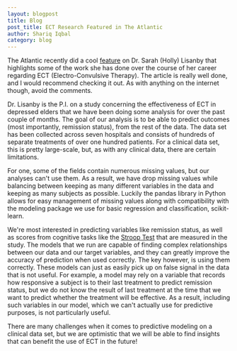 ```yaml
---
layout: blogpost
title: Blog
post_title: ECT Research Featured in The Atlantic
author: Shariq Iqbal
category: blog
---
```


The Atlantic recently did a cool [feature](http://www.theatlantic.com/magazine/archive/2015/12/the-return-of-electroshock-therapy/413179/) on Dr. Sarah (Holly) Lisanby that highlights some of the work she has done over the course of her career regarding ECT (Electro-Convulsive Therapy).  The article is really well done, and I would recommend checking it out.  As with anything on the internet though, avoid the comments. 

Dr. Lisanby is the P.I. on a study concerning the effectiveness of ECT in depressed elders that we have been doing some analysis for over the past couple of months.  The goal of our analysis is to be able to predict outcomes (most importantly, remission status), from the rest of the data. The data set has been collected across seven hospitals and consists of hundreds of separate treatments of over one hundred patients. For a clinical data set, this is pretty large-scale, but, as with any clinical data, there are certain limitations.

For one, some of the fields contain numerous missing values, but our analyses can't use them. As a result, we have drop missing values while balancing between keeping as many different variables in the data and keeping as many subjects as possible. Luckily the pandas library in Python allows for easy management of missing values along with compatibility with the modeling package we use for basic regression and classification, scikit-learn.

We're most interested in predicting variables like remission status, as well as scores from cognitive tasks like the [Stroop Test](https://en.wikipedia.org/wiki/Stroop_effect) that are measured in the study. The models that we run are capable of finding complex relationships between our data and our target variables, and they can greatly improve the accuracy of prediction when used correctly. The key however, is using them correctly. These models can just as easily pick up on false signal in the data that is not useful.  For example, a model may rely on a variable that records how responsive a subject is to their last treatment to predict remission status, but we do not know the result of last treatment at the time that we want to predict whether the treatment will be effective. As a result, including such variables in our model, which we can't actually use for predictive purposes, is not particularly useful.

There are many challenges when it comes to predictive modeling on a clinical data set, but we are optimistic that we will be able to find insights that can benefit the use of ECT in the future!
